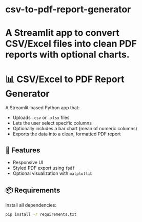 # csv-to-pdf-report-generator
# A Streamlit app to convert CSV/Excel files into clean PDF reports with optional charts. 
# 📊 CSV/Excel to PDF Report Generator

A Streamlit-based Python app that:
- Uploads `.csv` or `.xlsx` files
- Lets the user select specific columns
- Optionally includes a bar chart (mean of numeric columns)
- Exports the data into a clean, formatted PDF report

## 🔧 Features
- Responsive UI
- Styled PDF export using `fpdf`
- Optional visualization with `matplotlib`

## 📦 Requirements

Install all dependencies:
```bash
pip install -r requirements.txt

